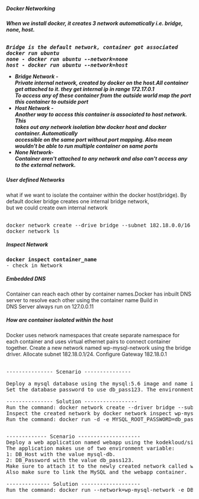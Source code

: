 <h5>Docker Networking<h5>
When we install docker, it creates 3 network automatically i.e. bridge, none, host.<br><br>

<pre>
Bridge is the default network, container got associated
docker run ubuntu
none - docker run ubuntu --network=none
host - docker run ubuntu --network=host
</pre>


<ul>
<li>Bridge Network -<br>
	Private internal network, created by docker on the host.All container get attached to it. they get internal ip in range 172.17.0.1<br>
        To access any of these container from the outside world map the port this container to outside port</li>
<li>Host Network -<br>
	Another way to access this container is associated to host network. This<br>
	takes out any network isolation btw docker host and docker container. Automatically<br>
    accessible on the same port without port mapping. Also mean wouldn't be able to run multiple container on same ports</li>
<li>None Network-<br>
       Container aren't attached to any network and also can't access any to the external network.</li>
</ul>

<h5>User defined Networks</h5>
what if we want to isolate the container within the docker host(bridge). By default docker bridge creates one internal bridge network, <br>
but we could create own internal network<br> <br>

<pre>
docker network create --drive bridge --subnet 182.18.0.0/16 custom-isolated-network
docker network ls
</pre>

<h5>Inspect Network</h5>
<pre>
<b>docker inspect container_name</b>
- check in Network
</pre>

<h5>Embedded DNS</h5>
Container can reach each other by container names.Docker has inbuilt DNS server to resolve each other using the container name Build in <br>
DNS Server always run on 127.0.0.11 

<h5> How are container isolated within the host</h5> 
Docker uses network namespaces that create separate namespace for each container and uses virtual ethernet pairs to connect container together.
Create a new network named wp-mysql-network using the bridge driver. Allocate subnet 182.18.0.1/24. Configure Gateway 182.18.0.1 <br><br>

<pre>
--------------- Scenario ---------------

Deploy a mysql database using the mysql:5.6 image and name it mysql-db. Attach it to the newly created network wp-mysql-network
Set the database password to use db_pass123. The environment variable to set is MYSQL_ROOT_PASSWORD.

--------------- Solution -----------------
Run the command: docker network create --driver bridge --subnet 182.18.0.1/24 --gateway 182.18.0.1 wp-mysql-network
Inspect the created network by docker network inspect wp-mysql-network
Run the command: docker run -d -e MYSQL_ROOT_PASSWORD=db_pass123 --name mysql-db --network wp-mysql-network mysql:5.6

</pre>

<pre>
------------- Scenario --------------------
Deploy a web application named webapp using the kodekloud/simple-webapp-mysql image. Expose the port to 38080 on the host.
The application makes use of two environment variable:
1: DB_Host with the value mysql-db.
2: DB_Password with the value db_pass123.
Make sure to attach it to the newly created network called wp-mysql-network.
Also make sure to link the MySQL and the webapp container.

-------------- Solution -------------------
Run the command: docker run --network=wp-mysql-network -e DB_Host=mysql-db -e DB_Password=db_pass123 -p 38080:8080 --name webapp --link mysql-db:mysql-db -d kodekloud/simple-webapp-mysql
</pre>


